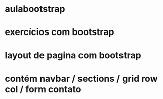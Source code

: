 # aulabootstrap
# exercícios com bootstrap
# layout de pagina com bootstrap 
# contém navbar / sections / grid row col / form contato
